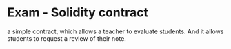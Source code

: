 
# Exam - Solidity contract

a simple contract, which allows a teacher to evaluate students. And it allows students to request a review of their note.
